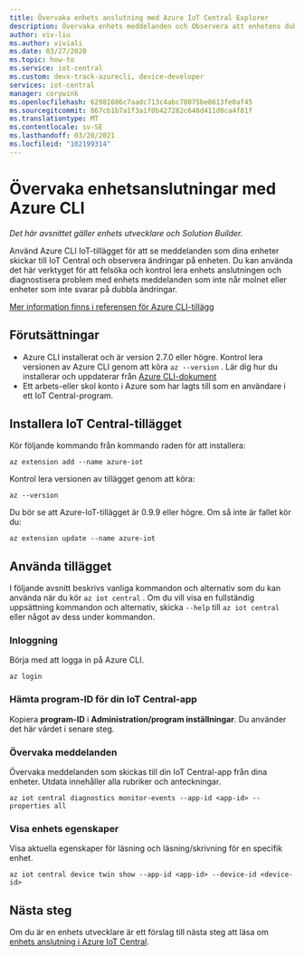 ```yaml
---
title: Övervaka enhets anslutning med Azure IoT Central Explorer
description: Övervaka enhets meddelanden och Observera att enhetens dubbla ändringar görs via IoT Central Explorer CLI.
author: viv-liu
ms.author: viviali
ms.date: 03/27/2020
ms.topic: how-to
ms.service: iot-central
ms.custom: devx-track-azurecli, device-developer
services: iot-central
manager: corywink
ms.openlocfilehash: 62981686c7aadc713c4abc78075be8613fe0af45
ms.sourcegitcommit: 867cb1b7a1f3a1f0b427282c648d411d0ca4f81f
ms.translationtype: MT
ms.contentlocale: sv-SE
ms.lasthandoff: 03/20/2021
ms.locfileid: "102199314"
---
```

# <a name="monitor-device-connectivity-using-azure-cli"></a>Övervaka enhetsanslutningar med Azure CLI

*Det här avsnittet gäller enhets utvecklare och Solution Builder.*

Använd Azure CLI IoT-tillägget för att se meddelanden som dina enheter skickar till IoT Central och observera ändringar på enheten. Du kan använda det här verktyget för att felsöka och kontrol lera enhets anslutningen och diagnostisera problem med enhets meddelanden som inte når molnet eller enheter som inte svarar på dubbla ändringar.

[Mer information finns i referensen för Azure CLI-tillägg](/cli/azure/ext/azure-iot/iot/central)

## <a name="prerequisites"></a>Förutsättningar

+ Azure CLI installerat och är version 2.7.0 eller högre. Kontrol lera versionen av Azure CLI genom att köra `az --version` . Lär dig hur du installerar och uppdaterar från [Azure CLI-dokument](/cli/azure/install-azure-cli)
+ Ett arbets-eller skol konto i Azure som har lagts till som en användare i ett IoT Central-program.

## <a name="install-the-iot-central-extension"></a>Installera IoT Central-tillägget

Kör följande kommando från kommando raden för att installera:

```azurecli
az extension add --name azure-iot
```

Kontrol lera versionen av tillägget genom att köra:

```azurecli
az --version
```

Du bör se att Azure-IoT-tillägget är 0.9.9 eller högre. Om så inte är fallet kör du:

```azurecli
az extension update --name azure-iot
```

## <a name="using-the-extension"></a>Använda tillägget

I följande avsnitt beskrivs vanliga kommandon och alternativ som du kan använda när du kör `az iot central` . Om du vill visa en fullständig uppsättning kommandon och alternativ, skicka `--help` till `az iot central` eller något av dess under kommandon.

### <a name="login"></a>Inloggning

Börja med att logga in på Azure CLI. 

```azurecli
az login
```

### <a name="get-the-application-id-of-your-iot-central-app"></a>Hämta program-ID för din IoT Central-app
Kopiera **program-ID** i **Administration/program inställningar**. Du använder det här värdet i senare steg.

### <a name="monitor-messages"></a>Övervaka meddelanden
Övervaka meddelanden som skickas till din IoT Central-app från dina enheter. Utdata innehåller alla rubriker och anteckningar.

```azurecli
az iot central diagnostics monitor-events --app-id <app-id> --properties all
```

### <a name="view-device-properties"></a>Visa enhets egenskaper
Visa aktuella egenskaper för läsning och läsning/skrivning för en specifik enhet.

```azurecli
az iot central device twin show --app-id <app-id> --device-id <device-id>
```

## <a name="next-steps"></a>Nästa steg

Om du är en enhets utvecklare är ett förslag till nästa steg att läsa om [enhets anslutning i Azure IoT Central](./concepts-get-connected.md).